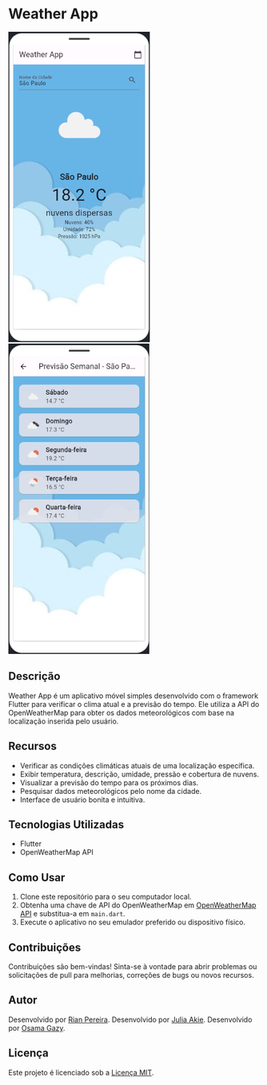 # Weather App

![Screenshot do Weather App](https://github.com/DevBuulx/Uni9-Weather-APP/blob/Main/assets/screenshot.png)
![Screenshot do Weather App2](https://github.com/DevBuulx/Uni9-Weather-APP/blob/Main/assets/screenshot2.png)

## Descrição
Weather App é um aplicativo móvel simples desenvolvido com o framework Flutter para verificar o clima atual e a previsão do tempo. Ele utiliza a API do OpenWeatherMap para obter os dados meteorológicos com base na localização inserida pelo usuário.

## Recursos
- Verificar as condições climáticas atuais de uma localização específica.
- Exibir temperatura, descrição, umidade, pressão e cobertura de nuvens.
- Visualizar a previsão do tempo para os próximos dias.
- Pesquisar dados meteorológicos pelo nome da cidade.
- Interface de usuário bonita e intuitiva.

## Tecnologias Utilizadas
- Flutter
- OpenWeatherMap API

## Como Usar
1. Clone este repositório para o seu computador local.
2. Obtenha uma chave de API do OpenWeatherMap em [OpenWeatherMap API](https://openweathermap.org/api) e substitua-a em `main.dart`.
3. Execute o aplicativo no seu emulador preferido ou dispositivo físico.

## Contribuições
Contribuições são bem-vindas! Sinta-se à vontade para abrir problemas ou solicitações de pull para melhorias, correções de bugs ou novos recursos.

## Autor
Desenvolvido por [Rian Pereira](https://github.com/DevBuulx).
Desenvolvido por [Julia Akie](https://github.com/JuAkie).
Desenvolvido por [Osama Gazy](https://github.com/osamagazy).

## Licença
Este projeto é licenciado sob a [Licença MIT](https://github.com/DevBuulx/Uni9-Weather-APP/blob/main/LICENSE).
